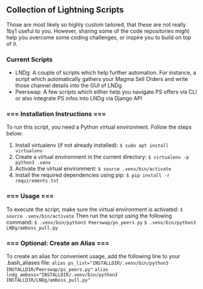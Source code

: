 ## Collection of Lightning Scripts

Those are most likely so highly custom tailored, that these are not really 1by1 useful to you.
However, sharing some of the code repositories might help you overcome some coding challenges, 
or inspire you to build on top of it.

### Current Scripts
- LNDg: A couple of scripts which help further automation. For instance, a script which automatically gathers your Magma Sell Orders and write those channel details into the GUI of LNDg
- Peerswap: A few scripts which either help you navigate PS offers via CLI or also integrate PS infos into LNDg via  Django API

### === Installation Instructions ===
To run this script, you need a Python virtual environment. Follow the steps below:
1. Install virtualenv (if not already installed):
   `$ sudo apt install virtualenv`
2. Create a virtual environment in the current directory:
   `$ virtualenv -p python3 .venv`
3. Activate the virtual environment:
   `$ source .venv/bin/activate`
4. Install the required dependencies using pip:
   `$ pip install -r requirements.txt`

### === Usage ===
To execute the script, make sure the virtual environment is activated:
   `$ source .venv/bin/activate`
Then run the script using the following command:
   `$ .venv/bin/python3 Peerswap/ps_peers.py`
   `$ .venv/bin/python3 LNDg/amboss_pull.py`

### === Optional: Create an Alias ===
To create an alias for convenient usage, add the following line to your .bash_aliases file:
   `alias ps_list="INSTALLDIR/.venv/bin/python3 INSTALLDIR/Peerswap/ps_peers.py"`
   `alias lndg_amboss="INSTALLDIR/.venv/bin/python3 INSTALLDIR/LNDg/amboss_pull.py"`
